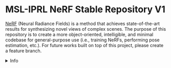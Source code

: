# MSL-IPRL NeRF Stable Repository V1


[NeRF](http://www.matthewtancik.com/nerf) (Neural Radiance Fields) is a method that achieves state-of-the-art results for synthesizing novel views of complex scenes. The purpose of this repository is to create a more object-oriented, intelligible, and minimal codebase for general-purpose use (i.e., training NeRFs, performing pose estimation, etc.). For future works built on top of this project, please create a feature branch. 

<details>
  <summary> Info </summary>
  
  ## Table of Contents
  - Installation
  - Training
  - Examples
  - Creating Blender Datasets
  - Present and Future Extensions of NeRFs
  - Using Tensorboard

## Installation

It is recommended to install this within a virtual environment. For Conda environments, you can
install the dependencies as follows:

```
git clone https://github.com/stanford-iprl-lab/nerf-shared.git
cd nerf-shared
conda env create -n nerf-shared -f environment.yml
```

If you run into dependency issues, try just doing a `pip install`. For packages like lietorch or torchsearchsorted (this dependency will come in Stable V2), please go to [LieTorch](https://github.com/princeton-vl/lietorch) and [searchsorted](https://github.com/aliutkus/torchsearchsorted) and follow their installiation instructions.

Here is a full list of dependencies (WIP, not up to date):
<details>
  <summary> Dependencies (click to expand) </summary>
  
  ## Dependencies
  - PyTorch 1.4
  - matplotlib
  - numpy
  - imageio
  - imageio-ffmpeg
  - configargparse

The LLFF data loader requires ImageMagick.

You will also need the [LLFF code](http://github.com/fyusion/llff) (and COLMAP) set up to compute poses if you want to run on your own real data.

Typically, we've just used Blender datasets for ground-truth images and poses. Please see the section below on how to create a Blender dataset that NeRFs can train on.

</details>

## Training

### Quick Start

To get started immediately, download data for two example datasets: `lego` and `fern`. We will eventually be providing our own datasets.
```
bash download_example_data.sh
```

To train a `lego` NeRF:
```
python main.py --config configs/lego.txt
```
Every 10k iterations, the log files will be updated to include test renders (`logs/lego_test/testset_X`) and zipped network weights at `logs/lego_test/X.tar` where `X` denotes the iteration number.

### More Datasets
To play with other scenes presented in the paper, download the data [here](https://drive.google.com/drive/folders/128yBriW1IG_3NJ5Rp7APSTZsJqdJdfc1). Place the downloaded dataset according to the following directory structure:
```
├── configs                                                                                                       
│   ├── ...                                                                                     
│                                                                                               
├── data                                                                                                                                                                                                       
│   ├── nerf_llff_data                                                                                                  
│   │   └── fern                                                                                                                             
│   │   └── flower  # downloaded llff dataset                                                                                  
│   │   └── horns   # downloaded llff dataset
|   |   └── ...
|   ├── nerf_synthetic
|   |   └── lego
|   |   └── ship    # downloaded synthetic dataset
|   |   └── ...
```

### File Structure
It is best to understand a bit more about how the data and outputs are organized. In the root directory, there are 5 Python files associated with NeRFs, and 4 Python files associated with loading in datasets (Blender, LINEMOD, LLFF, DeepVoxels).

```
-main.py
-config_parser.py
-nerf.py
-render_utils.py
-utils.py
```

`main.py` contains a minimal training script that calls functions in `config_parser.py` and `utils.py`.

`config_parser.py` contains just the configuration file parser. It is its own separate folder for users to succintly see which arguments are being passed in and what their default values are. It is highly recommended to look over this file and your data's config file to understand which parameters matter to you.

`nerf.py` contains the NeRF class, primarily the neural network portion of NeRFs. In it is an Embedder class for the embedding layer, and the larger NeRF class for combining the MLP with the embedding layer, as well as handling batching of points.

`render_utils.py` contains the Renderer class. To make this class separate from the NeRF class, the methods of Renderer require the user to pass in the NeRF models. Other than that, it performs the say ray-tracing method using quadrature as in the original NeRF implementation. It also automatically handles batching of rays.

`utils.py` contains stuff like getting the optimizer and renderer, ray-generation, sampling, loading checkpoints, batching training data, and logging. It is recommended to understand how the optimizer, renderer, and create_nerf functions in this file work, as well as how they are called in `main.py`

The rest are dataset specific. NOTE: If you are using Blender as your dataset, make sure you change the near and far bounds accordingly in `load_blender.py`! In the future, the near and far bounds will be incorporated either into the data itself, or in the config file.

### Logs
In `logs` folder, a folder will automatically be generated storing your rendered test images and neural network weights, along with some text files indicating the config used to train the model (Very important when sharing models with others!).

### Configs
In `configs` folder contains the config file used to train a particular NeRF. It is highly recommended to take a look at the example config files in order to understand how your model will behave during training. Some parameters that are particularly important if you decide to copy and paste the example config files are `expname, datadir, dataset_type, white_bkgd, half_res` which determine the experiment's name and corresponding name of the log file in `logs`, the directory in which you stored the training data, where you got your dataset from (e.g., Blender), whether or not the NeRF should be trained on images with white backgrounds, and whether you want your model to train on training images at half resolution. 

NOTE: `white_bkgd` primarily applies to Blender datasets that have transparent images so that setting `white_bkgd=True` will allow the NeRF to render properly. If your images have solid background colors, set this parameter to False.

NOTE: Setting `half_res` to True will also cause the NeRF model to render at half resolution.

### Data
The `data` folder is separated into real-life training data `nerf_llff_data` and synthetic (e.g., Blender) data in `nerf_synthetic`. However, the structure within both is the same. Within each scenes folder, there MUST HAVE 3 folders `test`, `train`, and `val` containing the corresponding images, and their respective ground truth poses under `transforms_....json`. It is recommended to look at the `.json` file to see camera instrinsic parameters that the file should provide beside poses.

## Examples and Other Functionality
In the `examples` folder contain example scripts to perform functionality beyond training, such as pose estimation. Within those folders will be anothe README containing a more in-depth how-to.

## Blender Specific
We will eventually provide a script where you can generate these three folders and pose files after loading a scene or object into Blender.

In the meantime, the `.json` file is structured as a dictionary:
```
{
  "Far": ...,   #Far Bound
  "Near": ...,  #Near Bound
  "camera_angle_x: ..., #Horizontal FOV
  "frames": ...
}
```
where `"frames"` is a list of dictionaries (one for each image) containing the file path to the image and its corresponding ground-truth pose as follows:

```
{
  "transform_matrix": ...,   #Pose in SE3
  "file_path": "./{test,train,val}/img_name"  #File path
}
```
## Tensorboard for monitoring training
To enable logging with Tensorboard add the `tensorboard=True` argument to your config file, and pass the `SummaryWriter` object to the appropriate logging functions (examples of this in `main.py`). This augments the existing logging functionality, and does not override it.

As of now Tensorboard monitors loss, PSNR, and test images.

### An example workflow for Tensorboard with `main.py` on a remote machine:

Open a terminal:
```
ssh <user@remote>
cd <nerf_shared directory on remote>
python main.py --config configs/tb_lego.txt
```

In a second terminal:
```
# Forward the port from the remote machine to your local machine
ssh -N -f -L localhost:16006:localhost:6006 <user@remote>

# Start the tensorboard server on the remote server
ssh <user@remote>
cd <nerf_shared directory on remote>/logs/blender_paper_lego/tb_logs/
tensorboard --logdir . --port 6006
```

On your local machine then navigate to http://localhost:16006/# .

### Misc
To train NeRF on different datasets: 

```
python main.py --config configs/{DATASET}.txt
```

replace `{DATASET}` with your experiment name.

### Pre-trained Models
We intend to provide some pre-trained models in the future. Stay tuned!


## Future Direction
Contained in the feature branches are the following extensions:
- Navigation (Planning, Estimation, and Control) within NeRFs
- Distributed NeRF training 
- Speed ups to NeRF to make it real-time for robotics applications
- Manipulation and NeRFs

## Citation
Please cite the following works if you use anything from this repository:
```
@misc{mildenhall2020nerf,
    title={NeRF: Representing Scenes as Neural Radiance Fields for View Synthesis},
    author={Ben Mildenhall and Pratul P. Srinivasan and Matthew Tancik and Jonathan T. Barron and Ravi Ramamoorthi and Ren Ng},
    year={2020},
    eprint={2003.08934},
    archivePrefix={arXiv},
    primaryClass={cs.CV}
}
```

The Stable V1 repository was built off of this PyTorch implementation of NeRF, so please cite:
```
@misc{lin2020nerfpytorch,
  title={NeRF-pytorch},
  author={Yen-Chen, Lin},
  howpublished={\url{https://github.com/yenchenlin/nerf-pytorch/}},
  year={2020}
}
```

Eventually Stable V2 and beyond will be built off of this faster implementation, so then please cite:
```
@misc{placeholder,
  title={placeholder},
  author={placeholder},
  howpublished={placeholder},
  year={placeholder}
}
